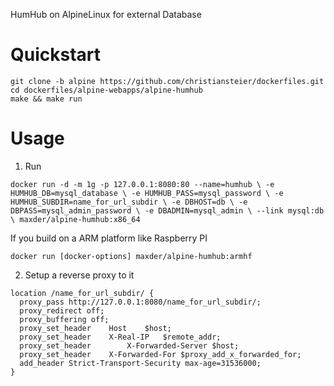 HumHub on AlpineLinux for external Database

# Quickstart #

```
git clone -b alpine https://github.com/christiansteier/dockerfiles.git
cd dockerfiles/alpine-webapps/alpine-humhub
make && make run
```

# Usage #

1. Run 

  `docker run -d -m 1g -p 127.0.0.1:8080:80 --name=humhub \
               -e HUMHUB_DB=mysql_database \
               -e HUMHUB_PASS=mysql_password \
               -e HUMHUB_SUBDIR=name_for_url_subdir \
               -e DBHOST=db \
               -e DBPASS=mysql_admin_password \
               -e DBADMIN=mysql_admin \
               --link mysql:db \
               maxder/alpine-humhub:x86_64`

  If you build on a ARM platform like Raspberry PI
  ```
  docker run [docker-options] maxder/alpine-humhub:armhf
  ```

2. Setup a reverse proxy to it

  ```
  location /name_for_url_subdir/ {
  	proxy_pass http://127.0.0.1:8080/name_for_url_subdir/;
  	proxy_redirect off;
  	proxy_buffering off;
  	proxy_set_header 	Host	$host;
  	proxy_set_header 	X-Real-IP	$remote_addr;
  	proxy_set_header        X-Forwarded-Server $host;
  	proxy_set_header	X-Forwarded-For	$proxy_add_x_forwarded_for;
  	add_header Strict-Transport-Security max-age=31536000;
  }
  ```

